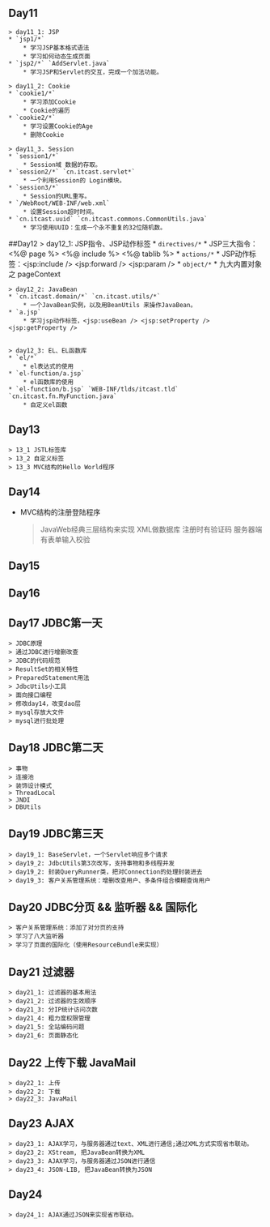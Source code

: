 ## Day11
    > day11_1: JSP
    * `jsp1/*`
        * 学习JSP基本格式语法
        * 学习如何动态生成页面
    * `jsp2/*` `AddServlet.java`
        * 学习JSP和Servlet的交互，完成一个加法功能。

    > day11_2: Cookie
    * `cookie1/*`
        * 学习添加Cookie
        * Cookie的遍历
    * `cookie2/*`
        * 学习设置Cookie的Age
        * 删除Cookie

    > day11_3. Session
    * `session1/*`
        * Session域 数据的存取。
    * `session2/*` `cn.itcast.servlet*`
        * 一个利用Session的 Login模块。
    * `session3/*`
        * Session的URL重写。
    * `/WebRoot/WEB-INF/web.xml`
        * 设置Session超时时间。
    * `cn.itcast.uuid` `cn.itcast.commons.CommonUtils.java`
        * 学习使用UUID：生成一个永不重复的32位随机数。

##Day12
    > day12_1: JSP指令、JSP动作标签
    * `directives/*`
        * JSP三大指令：<%@ page %> <%@ include %> <%@ tablib %>
    * `actions/*`
        * JSP动作标签：<jsp:include /> <jsp:forward /> <jsp:param />
    * `object/*`
        * 九大内置对象之 pageContext

    > day12_2: JavaBean
    * `cn.itcast.domain/*` `cn.itcast.utils/*`
        * 一个JavaBean实例，以及用BeanUtils 来操作JavaBean。
    * `a.jsp`
        * 学习jsp动作标签，<jsp:useBean /> <jsp:setProperty /> <jsp:getProperty />


    > day12_3: EL、EL函数库
    * `el/*`
        * el表达式的使用
    * `el-function/a.jsp`
        * el函数库的使用
    * `el-function/b.jsp` `WEB-INF/tlds/itcast.tld` `cn.itcast.fn.MyFunction.java`
        * 自定义el函数

## Day13
    > 13_1 JSTL标签库
    > 13_2 自定义标签
    > 13_3 MVC结构的Hello World程序

## Day14

* MVC结构的注册登陆程序
    > JavaWeb经典三层结构来实现
    > XML做数据库
    > 注册时有验证码
    > 服务器端有表单输入校验

## Day15

## Day16

## Day17 JDBC第一天
    > JDBC原理
    > 通过JDBC进行增删改查
    > JDBC的代码规范
    > ResultSet的相关特性
    > PreparedStatement用法
    > JdbcUtils小工具
    > 面向接口编程
    > 修改day14，改变dao层
    > mysql存放大文件
    > mysql进行批处理


## Day18 JDBC第二天
    > 事物
    > 连接池
    > 装饰设计模式
    > ThreadLocal
    > JNDI
    > DBUtils

## Day19 JDBC第三天
    > day19_1: BaseServlet，一个Servlet响应多个请求
    > day19_2: JdbcUtils第3次改写，支持事物和多线程并发
    > day19_2: 封装QueryRunner类，把对Connection的处理封装进去
    > day19_3: 客户关系管理系统：增删改查用户、多条件组合模糊查询用户

## Day20 JDBC分页 && 监听器 && 国际化
    > 客户关系管理系统：添加了对分页的支持
    > 学习了八大监听器
    > 学习了页面的国际化（使用ResourceBundle来实现）


## Day21 过滤器
    > day21_1: 过滤器的基本用法
    > day21_2: 过滤器的生效顺序
    > day21_3: 分IP统计访问次数
    > day21_4: 粗力度权限管理
    > day21_5: 全站编码问题
    > day21_6: 页面静态化

## Day22 上传下载 JavaMail
    > day22_1: 上传
    > day22_2: 下载
    > day22_3: JavaMail

## Day23 AJAX
    > day23_1: AJAX学习，与服务器通过text、XML进行通信;通过XML方式实现省市联动。
    > day23_2: XStream, 把JavaBean转换为XML
    > day23_3: AJAX学习，与服务器通过JSON进行通信
    > day23_4: JSON-LIB, 把JavaBean转换为JSON

## Day24
    > day24_1: AJAX通过JSON来实现省市联动。
